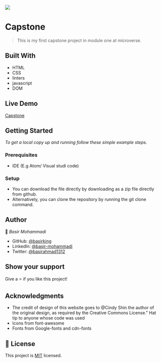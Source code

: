 ![](https://img.shields.io/badge/Microverse-blueviolet)

# Capstone

> This is my first capstone project in module one at microverse.


## Built With

- HTML
- CSS
- linters
- javascript
- DOM

## Live Demo 

[Capstone](https://basirking.github.io/Capstone/)





## Getting Started

*To get a local copy up and running follow these simple example steps.*


### Prerequisites
- IDE (E.g Atom/ Visual studi code)
### Setup
- You can download the file directly by downloading as a zip file directly from github.
- Alternatively, you can clone the repository by running the git clone command.



## Author

👤 *Basir Mohammadi*

- GitHub: [@basirking](https://github.com/basirking)
- LinkedIn: [@basir-mohammadi](https://www.linkedin.com/in/basir-mohammadi-1296b3157)
- Twitter: [@basirahmad1312](https://www.twitter.com/basirahmad1312)




## Show your support

Give a ⭐ if you like this project!

## Acknowledgments

- The credit of design of this website goes to @Cindy Shin the author of the original design, as required by the Creative Commons License."
  Hat tip to anyone whose code was used
- Icons from font-awesome
- Fonts from Google-fonts and cdn-fonts

## 📝 License

This project is [MIT](./MIT.md) licensed.

